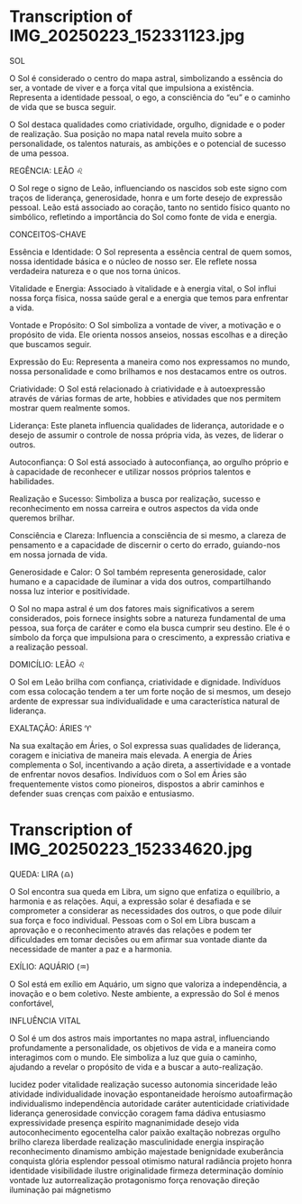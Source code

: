 # Transcription of IMG_20250223_152331123.jpg

SOL

O Sol é considerado o centro do mapa astral, simbolizando a essência do ser, a vontade de viver e a força vital que impulsiona a existência. Representa a identidade pessoal, o ego, a consciência do “eu” e o caminho de vida que se busca seguir.

O Sol destaca qualidades como criatividade, orgulho, dignidade e o poder de realização. Sua posição no mapa natal revela muito sobre a personalidade, os talentos naturais, as ambições e o potencial de sucesso de uma pessoa.

REGÊNCIA: LEÃO ♌

O Sol rege o signo de Leão, influenciando os nascidos sob este signo com traços de liderança, generosidade, honra e um forte desejo de expressão pessoal. Leão está associado ao coração, tanto no sentido físico quanto no simbólico, refletindo a importância do Sol como fonte de vida e energia.

CONCEITOS-CHAVE

Essência e Identidade: O Sol representa a essência central de quem somos, nossa identidade básica e o núcleo de nosso ser. Ele reflete nossa verdadeira natureza e o que nos torna únicos.

Vitalidade e Energia: Associado à vitalidade e à energia vital, o Sol influi nossa força física, nossa saúde geral e a energia que temos para enfrentar a vida.

Vontade e Propósito: O Sol simboliza a vontade de viver, a motivação e o propósito de vida. Ele orienta nossos anseios, nossas escolhas e a direção que buscamos seguir.

Expressão do Eu: Representa a maneira como nos expressamos no mundo, nossa personalidade e como brilhamos e nos destacamos entre os outros.

Criatividade: O Sol está relacionado à criatividade e à autoexpressão através de várias formas de arte, hobbies e atividades que nos permitem mostrar quem realmente somos.

Liderança: Este planeta influencia qualidades de liderança, autoridade e o desejo de assumir o controle de nossa própria vida, às vezes, de liderar o outros.

Autoconfiança: O Sol está associado à autoconfiança, ao orgulho próprio e à capacidade de reconhecer e utilizar nossos próprios talentos e habilidades.

Realização e Sucesso: Simboliza a busca por realização, sucesso e reconhecimento em nossa carreira e outros aspectos da vida onde queremos brilhar.

Consciência e Clareza: Influencia a consciência de si mesmo, a clareza de pensamento e a capacidade de discernir o certo do errado, guiando-nos em nossa jornada de vida.

Generosidade e Calor: O Sol também representa generosidade, calor humano e a capacidade de iluminar a vida dos outros, compartilhando nossa luz interior e positividade.

O Sol no mapa astral é um dos fatores mais significativos a serem considerados, pois fornece insights sobre a natureza fundamental de uma pessoa, sua força de caráter e como ela busca cumprir seu destino. Ele é o símbolo da força que impulsiona para o crescimento, a expressão criativa e a realização pessoal.

DOMICÍLIO: LEÃO ♌

O Sol em Leão brilha com confiança, criatividade e dignidade. Indivíduos com essa colocação tendem a ter um forte noção de si mesmos, um desejo ardente de expressar sua individualidade e uma característica natural de liderança.

EXALTAÇÃO: ÁRIES ♈

Na sua exaltação em Áries, o Sol expressa suas qualidades de liderança, coragem e iniciativa de maneira mais elevada. A energia de Áries complementa o Sol, incentivando a ação direta, a assertividade e a vontade de enfrentar novos desafios. Indivíduos com o Sol em Áries são frequentemente vistos como pioneiros, dispostos a abrir caminhos e defender suas crenças com paixão e entusiasmo.

# Transcription of IMG_20250223_152334620.jpg

QUEDA: LIRA (♎)

O Sol encontra sua queda em Libra, um signo que enfatiza o equilíbrio, a harmonia e as relações. Aqui, a expressão solar é desafiada e se comprometer a considerar as necessidades dos outros, o que pode diluir sua força e foco individual. Pessoas com o Sol em Libra buscam a aprovação e o reconhecimento através das relações e podem ter dificuldades em tomar decisões ou em afirmar sua vontade diante da necessidade de manter a paz e a harmonia.

EXÍLIO: AQUÁRIO (♒)

O Sol está em exílio em Aquário, um signo que valoriza a independência, a inovação e o bem coletivo. Neste ambiente, a expressão do Sol é menos confortável,

INFLUÊNCIA VITAL

O Sol é um dos astros mais importantes no mapa astral, influenciando profundamente a personalidade, os objetivos de vida e a maneira como interagimos com o mundo. Ele simboliza a luz que guia o caminho, ajudando a revelar o propósito de vida e a buscar a auto-realização.

lucidez 
poder 
vitalidade 
realização 
sucesso 
autonomia 
sinceridade 
leão 
atividade 
individualidade 
inovação 
espontaneidade 
heroísmo 
autoafirmação 
individualismo 
independência 
autoridade 
caráter 
autenticidade 
criatividade 
liderança 
generosidade 
convicção 
coragem 
fama 
dádiva 
entusiasmo 
expressividade 
presença 
espírito 
magnanimidade 
desejo 
vida 
autoconhecimento 
egocentelha 
calor 
paixão 
exaltação 
nobrezas 
orgulho 
brilho 
clareza 
liberdade 
realização 
masculinidade 
energia 
inspiração 
reconhecimento 
dinamismo 
ambição 
majestade 
benignidade 
exuberância 
conquista 
glória 
esplendor 
pessoal 
otimismo 
natural 
radiância 
projeto 
honra 
identidade 
visibilidade 
ilustre 
originalidade 
firmeza 
determinação 
domínio 
vontade 
luz 
autorrealização 
protagonismo 
força 
renovação 
direção 
iluminação 
pai 
mágnetismo